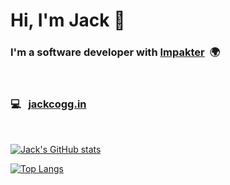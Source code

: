 # Hi, I'm Jack 👋
### I'm a software developer with [Impakter](https://impakter.com/)&nbsp; 🌍
<br />

### 💻 &nbsp; [jackcogg.in](https://jackcogg.in)

<br />

<!--
**jkcog/jkcog** is a ✨ _special_ ✨ repository because its `README.md` (this file) appears on your GitHub profile.

Here are some ideas to get you started:

- 🔭 I’m currently working on ...
- 🌱 I’m currently learning ...
- 👯 I’m looking to collaborate on ...
- 🤔 I’m looking for help with ...
- 💬 Ask me about ...
- 📫 How to reach me: ...
- 😄 Pronouns: ...
- ⚡ Fun fact: ...
-->

[![Jack's GitHub stats](https://github-readme-stats.vercel.app/api?username=jkcog&show_icons=true&theme=radical&hide_border=true&hide=contribs,prs,issues)](https://github.com/anuraghazra/github-readme-stats)

[![Top Langs](https://github-readme-stats.vercel.app/api/top-langs/?username=jkcog&theme=radical&hide_border=true&)](https://github.com/anuraghazra/github-readme-stats)
